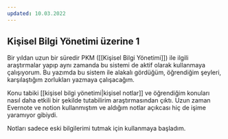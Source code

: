 ```yaml
---
updated: 10.03.2022
---
```

## Kişisel Bilgi Yönetimi üzerine 1

Bir yıldan uzun bir süredir PKM ([[Kişisel Bilgi Yönetimi]]) ile ilgili araştırmalar yapıp aynı zamanda bu sistemi de aktif olarak kullanmaya çalışıyorum. Bu yazımda bu sistem ile alakalı gördüğüm, öğrendiğim şeyleri, karşılaştığım zorlukları yazmaya çalışacağım.

Konu tabiki [[kişisel bilgi yönetimi|kişisel notlar]] ve öğrendiğim konuları nasıl daha etkili bir şekilde tutabilirim araştırmasından çıktı. Uzun zaman Evernote ve notion kullanmıştım ve aldığım notlar açıkcası hiç de işime yaramıyor gibiydi. 

Notları sadece eski bilgilerimi tutmak için kullanmaya başladım.

